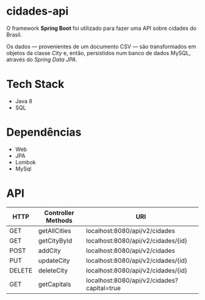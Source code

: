 # cidades-api

O framework **Spring Boot** foi utilizado para fazer uma API sobre cidades do Brasil.

Os dados — provenientes de um documento CSV — são transformados em objetos da classe _City_ e, então, persistidos num banco de dados MySQL, através do _Spring Data JPA_.

# Tech Stack

* Java 8
* SQL

# Dependências

* Web
* JPA
* Lombok
* MySql

# API

| HTTP  | Controller Methods | URI |
| ------------- | ------------- | ------------- |
| GET  | getAllCities  | localhost:8080/api/v2/cidades  |
| GET  | getCityById  | localhost:8080/api/v2/cidades/{id}  |
| POST  | addCity  | localhost:8080/api/v2/cidades  |
| PUT  | updateCity  | localhost:8080/api/v2/cidades/{id}  |
| DELETE  | deleteCity  | localhost:8080/api/v2/cidades/{id}  |
| GET  | getCapitals  | localhost:8080/api/v2/cidades?capital=true  |
